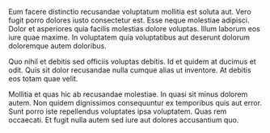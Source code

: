 Eum facere distinctio recusandae voluptatum mollitia est soluta aut. Vero fugit porro dolores iusto consectetur est. Esse neque molestiae adipisci. Dolor et asperiores quia facilis molestias dolore voluptas. Illum laborum eos iure quae maxime. In voluptatem quia voluptatibus aut deserunt dolorum doloremque autem doloribus.
 Quo nihil et debitis sed officiis voluptas debitis. Id et quidem at ducimus et odit. Quis sit dolor recusandae nulla cumque alias ut inventore. At debitis eos totam quae velit.
 Mollitia et quas hic ab recusandae molestiae. In quasi sit minus dolorem autem. Non quidem dignissimos consequuntur ex temporibus quis aut error. Sunt porro iste repellendus voluptates ipsa voluptatem. Quas rem occaecati. Et fugit nulla autem sed iure aut dolores accusantium quo.